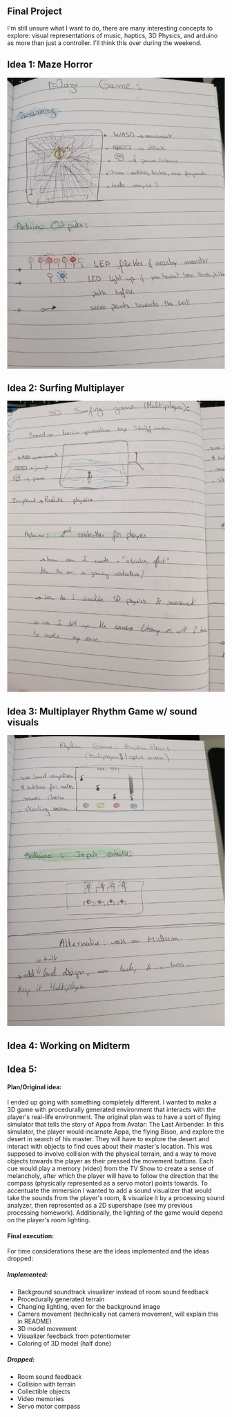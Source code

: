 ## Final Project
I'm still unsure what I want to do, there are many interesting concepts to explore: visual representations of music, haptics, 3D Physics, and arduino as more than just a controller. I'll think this over during the weekend.

## Idea 1: Maze Horror

![final](https://github.com/soablackwhite/Intro-to-IM/blob/master/finalProject/final1.jpg)


## Idea 2: Surfing Multiplayer

![final](https://github.com/soablackwhite/Intro-to-IM/blob/master/finalProject/final2.jpg)


## Idea 3: Multiplayer Rhythm Game w/ sound visuals

![final](https://github.com/soablackwhite/Intro-to-IM/blob/master/finalProject/final3.jpg)


## Idea 4: Working on Midterm

## Idea 5:
#### Plan/Original idea:
I ended up going with something completely different. I wanted to make a 3D game with procedurally generated environment that interacts with the player's real-life environment. The original plan was to have a sort of flying simulator that tells the story of Appa from Avatar: The Last Airbender. In this simulator, the player would incarnate Appa, the flying Bison, and explore the desert in search of his master. They will have to explore the desert and interact with objects to find cues about their master's location. This was supposed to involve collision with the physical terrain, and a way to move objects towards the player as their pressed the movement buttons. Each cue would play a memory (video) from the TV Show to create a sense of melancholy, after which the player will have to follow the direction that the compass (physically represented as a servo motor) points towards. To accentuate the immersion I wanted to add a sound visualizer that would take the sounds from the player's room, & visualize it by a processing sound analyzer, then represented as a 2D supershape (see my previous processing homework). Additionally, the lighting of the game would depend on the player's room lighting.


#### Final execution:
For time considerations these are the ideas implemented and the ideas dropped:

##### Implemented:
- Background soundtrack visualizer instead of room sound feedback
- Procedurally generated terrain
- Changing lighting, even for the background image
- Camera movement (technically not camera movement, will explain this in README)
- 3D model movement
- Visualizer feedback from potentiometer
- Coloring of 3D model (half done)

##### Dropped:
- Room sound feedback
- Collision with terrain
- Collectible objects
- Video memories
- Servo motor compass

